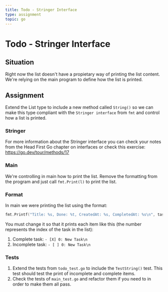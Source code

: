 ```yaml
---
title: Todo - Stringer Interface
type: assignment
topic: go
---
```


# Todo - Stringer Interface

## Situation

Right now the list doesn't have a propietary way of printing the list content. We're relying on the main program to define how the list is printed.

## Assignment

Extend the List type to include a new method called `String()` so we can make this type compliant with the `Stringer interface` from `fmt` and control how a list is printed.

### Stringer

For more information about the Stringer interface you can check your notes from the Head First Go chapter on interfaces or check this exercise: https://go.dev/tour/methods/17

### Main

We're controlling in main how to print the list. Remove the formatting from the program and just call `fmt.Print(l)` to print the list.

### Format

In main we were printing the list using the format:

```go
fmt.Printf("Title: %s, Done: %t, CreatedAt: %s, CompletedAt: %s\n", task.Task, task.Done, task.CreatedAt, task.CompletedAt)
```

You must change it so that it prints each item like this (the number represents the index of the task in the list):

1. Complete task: `- [X] 0: New Task\n`
2. Incomplete task: `- [ ] 0: New Task\n`

### Tests

1. Extend the tests from `todo_test.go` to include the `TestString()` test. This test should test the print of incomplete and complete items.
2. Check the tests of `main_test.go` and refactor them if you need to in order to make them all pass.
